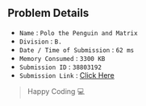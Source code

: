 ## Problem Details 
 
- `Name`                      : `Polo the Penguin and Matrix`
- `Division`                  : `B.`
- `Date / Time of Submission` : `62 ms`
- `Memory Consumed`           : `3300 KB`
- `Submission ID`             : `38803192`
- `Submission Link`           : [Click Here](http://codeforces.com/contest/289/submission/38803192)

> Happy Coding   :computer: